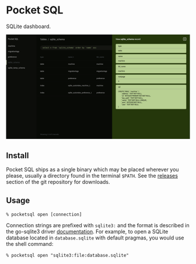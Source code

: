# Pocket SQL

SQLite dashboard.

![Record detail view in Pocket SQL](resources/preview-01.png "Record detail view in Pocket SQL")

## Install

Pocket SQL ships as a single binary which may be placed wherever you please, usually a directory found in the terminal `$PATH`. See the [releases](https://github.com/evantbyrne/pocketsql/releases) section of the git repository for downloads.

## Usage

```
% pocketsql open [connection]
```

Connection strings are prefixed with `sqlite3:` and the format is described in the go-sqlite3 driver [documentation](https://github.com/mattn/go-sqlite3?tab=readme-ov-file#connection-string). For example, to open a SQLite database located in `database.sqlite` with default pragmas, you would use the shell command:

```
% pocketsql open "sqlite3:file:database.sqlite"
```
